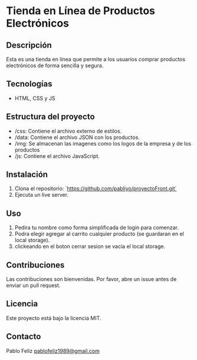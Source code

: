 # Tienda en Línea de Productos Electrónicos

## Descripción
Esta es una tienda en línea que permite a los usuarios comprar productos electrónicos de forma sencilla y segura.

## Tecnologías
* HTML, CSS y JS

## Estructura del proyecto
* /css: Contiene el archivo externo de estilos.
* /data: Contiene el archivo JSON con los productos.
* /img: Se almacenan las imagenes como los logos de la empresa y de los productos
* /js: Contiene el archivo JavaScript.

## Instalación
1. Clona el repositorio: `https://github.com/pabliyo/proyectoFront.git´
2. Ejecuta un live server.


## Uso
1. Pedira tu nombre como forma simplificada de login para comenzar.
2. Podra elegir agregar al carrito cualquier producto (se guardaran en el local storage).
3. clickeando en el boton cerrar sesion se vacia el local storage.


## Contribuciones
Las contribuciones son bienvenidas. Por favor, abre un issue antes de enviar un pull request.

## Licencia
Este proyecto está bajo la licencia MIT.

## Contacto
Pablo Feliz
pablofeliz1989@gmail.com

